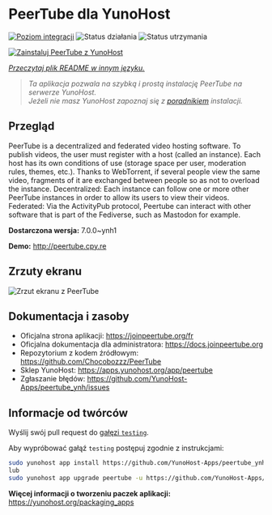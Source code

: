 <!--
To README zostało automatycznie wygenerowane przez <https://github.com/YunoHost/apps/tree/master/tools/readme_generator>
Nie powinno być ono edytowane ręcznie.
-->

# PeerTube dla YunoHost

[![Poziom integracji](https://apps.yunohost.org/badge/integration/peertube)](https://ci-apps.yunohost.org/ci/apps/peertube/)
![Status działania](https://apps.yunohost.org/badge/state/peertube)
![Status utrzymania](https://apps.yunohost.org/badge/maintained/peertube)

[![Zainstaluj PeerTube z YunoHost](https://install-app.yunohost.org/install-with-yunohost.svg)](https://install-app.yunohost.org/?app=peertube)

*[Przeczytaj plik README w innym języku.](./ALL_README.md)*

> *Ta aplikacja pozwala na szybką i prostą instalację PeerTube na serwerze YunoHost.*  
> *Jeżeli nie masz YunoHost zapoznaj się z [poradnikiem](https://yunohost.org/install) instalacji.*

## Przegląd

PeerTube is a decentralized and federated video hosting software. To publish videos, the user must register with a host (called an instance). Each host has its own conditions of use (storage space per user, moderation rules, themes, etc.). Thanks to WebTorrent, if several people view the same video, fragments of it are exchanged between people so as not to overload the instance. Decentralized: Each instance can follow one or more other PeerTube instances in order to allow its users to view their videos. Federated: Via the ActivityPub protocol, Peertube can interact with other software that is part of the Fediverse, such as Mastodon for example.


**Dostarczona wersja:** 7.0.0~ynh1

**Demo:** <http://peertube.cpy.re>

## Zrzuty ekranu

![Zrzut ekranu z PeerTube](./doc/screenshots/screenshot1.jpg)

## Dokumentacja i zasoby

- Oficjalna strona aplikacji: <https://joinpeertube.org/fr>
- Oficjalna dokumentacja dla administratora: <https://docs.joinpeertube.org>
- Repozytorium z kodem źródłowym: <https://github.com/Chocobozzz/PeerTube>
- Sklep YunoHost: <https://apps.yunohost.org/app/peertube>
- Zgłaszanie błędów: <https://github.com/YunoHost-Apps/peertube_ynh/issues>

## Informacje od twórców

Wyślij swój pull request do [gałęzi `testing`](https://github.com/YunoHost-Apps/peertube_ynh/tree/testing).

Aby wypróbować gałąź `testing` postępuj zgodnie z instrukcjami:

```bash
sudo yunohost app install https://github.com/YunoHost-Apps/peertube_ynh/tree/testing --debug
lub
sudo yunohost app upgrade peertube -u https://github.com/YunoHost-Apps/peertube_ynh/tree/testing --debug
```

**Więcej informacji o tworzeniu paczek aplikacji:** <https://yunohost.org/packaging_apps>
